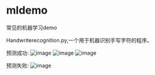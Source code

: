 # mldemo
常见的机器学习demo


Handwriterecognition.py,一个用于机器识别手写字符的程序。

预测成功:
![image](https://user-images.githubusercontent.com/34939385/137578387-ef25e73e-c055-4549-9ff0-82d7c10b7a79.png)
![image](https://user-images.githubusercontent.com/34939385/137578457-5514bc34-db6d-4b1d-88c8-9212b9fbfcf4.png)
![image](https://user-images.githubusercontent.com/34939385/137578494-8e639263-32eb-4746-90af-45bca4de01eb.png)

预测失败:
![image](https://user-images.githubusercontent.com/34939385/137578551-824f0629-a158-44aa-ab23-306fc118dbbe.png)

